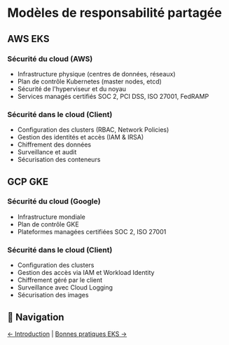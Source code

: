 # Modèles de responsabilité partagée

## AWS EKS

### Sécurité du cloud (AWS)
- Infrastructure physique (centres de données, réseaux)
- Plan de contrôle Kubernetes (master nodes, etcd)
- Sécurité de l'hyperviseur et du noyau
- Services managés certifiés SOC 2, PCI DSS, ISO 27001, FedRAMP

### Sécurité dans le cloud (Client)
- Configuration des clusters (RBAC, Network Policies)
- Gestion des identités et accès (IAM & IRSA)
- Chiffrement des données
- Surveillance et audit
- Sécurisation des conteneurs

## GCP GKE

### Sécurité du cloud (Google)
- Infrastructure mondiale
- Plan de contrôle GKE
- Plateformes managées certifiées SOC 2, ISO 27001

### Sécurité dans le cloud (Client)
- Configuration des clusters
- Gestion des accès via IAM et Workload Identity
- Chiffrement géré par le client
- Surveillance avec Cloud Logging
- Sécurisation des images

## 🔄 Navigation

[← Introduction](./01-introduction.md) | [Bonnes pratiques EKS →](./03-bonnes-pratiques-eks.md)
